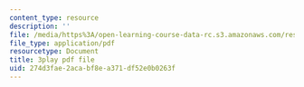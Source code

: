 ```yaml
---
content_type: resource
description: ''
file: /media/https%3A/open-learning-course-data-rc.s3.amazonaws.com/res-3-004-visualizing-materials-science-fall-2017/274d3fae2acabf8ea371df52e0b0263f_LqwvVAtEIx8.pdf
file_type: application/pdf
resourcetype: Document
title: 3play pdf file
uid: 274d3fae-2aca-bf8e-a371-df52e0b0263f
---
```

